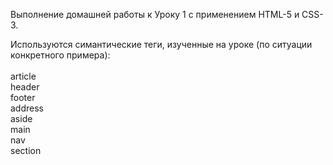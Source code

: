 Выполнение домашней работы к Уроку 1 с применением HTML-5 и CSS-3.

Используются симантические теги, изученные на уроке (по ситуации конкретного примера): <br> <br>
article <br>
header <br>
footer <br>
address <br>
aside <br>
main <br>
nav <br>
section